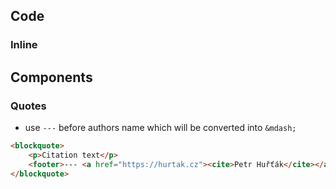 
## Code

### Inline


## Components

### Quotes

- use `---` before authors name which will be converted into `&mdash;`

```html
<blockquote>
	<p>Citation text</p>
	<footer>--- <a href="https://hurtak.cz"><cite>Petr Huřťák</cite></a></footer>
</blockquote>
```
